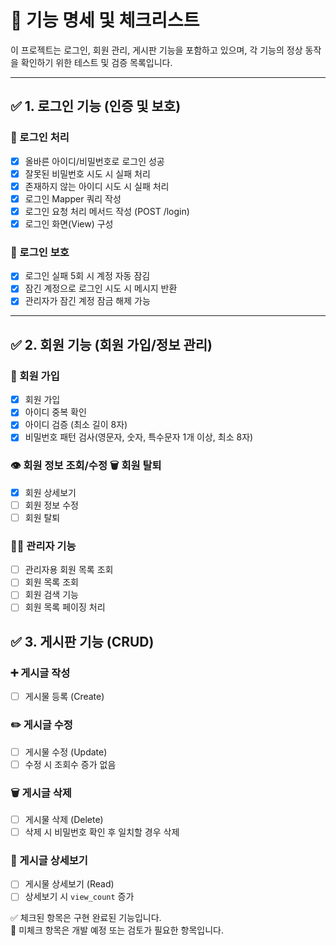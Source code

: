 # 📌 기능 명세 및 체크리스트

이 프로젝트는 로그인, 회원 관리, 게시판 기능을 포함하고 있으며, 각 기능의 정상 동작을 확인하기 위한 테스트 및 검증 목록입니다.

---

## ✅ 1. 로그인 기능 (인증 및 보호)

### 🔐 로그인 처리
- [x] 올바른 아이디/비밀번호로 로그인 성공
- [x] 잘못된 비밀번호 시도 시 실패 처리
- [x] 존재하지 않는 아이디 시도 시 실패 처리
- [x] 로그인 Mapper 쿼리 작성  
- [x] 로그인 요청 처리 메서드 작성 (POST /login)
- [x] 로그인 화면(View) 구성

### 🚫 로그인 보호
- [x] 로그인 실패 5회 시 계정 자동 잠김
- [x] 잠긴 계정으로 로그인 시도 시 메시지 반환
- [x] 관리자가 잠긴 계정 잠금 해제 가능

---

## ✅ 2. 회원 기능 (회원 가입/정보 관리)

### 👤 회원 가입
- [x] 회원 가입
- [x] 아이디 중복 확인
- [x] 아이디 검증 (최소 길이 8자)
- [x] 비밀번호 패턴 검사(영문자, 숫자, 특수문자 1개 이상, 최소 8자)

### 👁️ 회원 정보 조회/수정 🗑️ 회원 탈퇴
- [x] 회원 상세보기
- [ ] 회원 정보 수정
- [ ] 회원 탈퇴

### 🧑‍💼 관리자 기능
- [ ] 관리자용 회원 목록 조회
- [ ] 회원 목록 조회
- [ ] 회원 검색 기능
- [ ] 회원 목록 페이징 처리

## ✅ 3. 게시판 기능 (CRUD)

### ➕ 게시글 작성
- [ ] 게시물 등록 (Create)

### ✏️ 게시글 수정
- [ ] 게시물 수정 (Update)
- [ ] 수정 시 조회수 증가 없음

### 🗑️ 게시글 삭제
- [ ] 게시물 삭제 (Delete)
- [ ] 삭제 시 비밀번호 확인 후 일치할 경우 삭제

### 📄 게시글 상세보기
- [ ] 게시물 상세보기 (Read)
- [ ] 상세보기 시 `view_count` 증가

✅ 체크된 항목은 구현 완료된 기능입니다.  
📝 미체크 항목은 개발 예정 또는 검토가 필요한 항목입니다.


